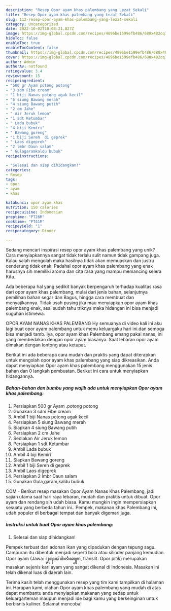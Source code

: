 ```yaml
---
description: "Resep Opor ayam khas palembang yang Lezat Sekali"
title: "Resep Opor ayam khas palembang yang Lezat Sekali"
slug: 112-resep-opor-ayam-khas-palembang-yang-lezat-sekali
category: Uncategorized
date: 2022-10-02T10:08:21.827Z
image: https://img-global.cpcdn.com/recipes/4896be1599efb486/680x482cq70/opor-ayam-khas-palembang-foto-resep-utama.jpg
hideToc: false
enableToc: true
enableTocContent: false
thumbnail: https://img-global.cpcdn.com/recipes/4896be1599efb486/680x482cq70/opor-ayam-khas-palembang-foto-resep-utama.jpg
cover: https://img-global.cpcdn.com/recipes/4896be1599efb486/680x482cq70/opor-ayam-khas-palembang-foto-resep-utama.jpg
author: Admin
authorAv: notfound
ratingvalue: 3.4
reviewcount: 15
recipeingredient:
- "500 gr Ayam potong potong"
- "3 sdm Fibe cream"
- "1 biji Nanas potong agak kecil"
- "5 siung Bawang merah"
- "4 siung Bawang putih"
- "2 cm Jahe"
- " Air Jeruk lemon"
- "1 sdt Ketumbar"
- " Lada bubuk"
- "4 biji Kemiri"
- " Bawang goreng"
- "1 biji Sereh  di geprek"
- " Laos digeprek"
- "2 lmbr Daun salam"
- " Gulagaramkaldu bubuk"
recipeinstructions:

- "Selesai dan siap dihidangkan!"
categories:
- Resep
tags:
- opor
- ayam
- khas

katakunci: opor ayam khas 
nutrition: 150 calories
recipecuisine: Indonesian
preptime: "PT26M"
cooktime: "PT41M"
recipeyield: "1"
recipecategory: Dinner

---
```





Sedang mencari inspirasi resep opor ayam khas palembang yang unik? Cara menyiapkannya sangat tidak terlalu sulit namun tidak gampang juga. Kalau salah mengolah maka hasilnya tidak akan memuaskan dan justru cenderung tidak enak. Padahal opor ayam khas palembang yang enak harusnya sih memiliki aroma dan cita rasa yang mampu memancing selera Kita.





Ada beberapa hal yang sedikit banyak berpengaruh terhadap kualitas rasa dari opor ayam khas palembang, mulai dari jenis bahan, selanjutnya pemilihan bahan segar dan Bagus, hingga cara membuat dan menyajikannya. Tidak usah pusing jika mau menyiapkan opor ayam khas palembang enak,      asal sudah tahu triknya maka hidangan ini bisa menjadi suguhan istimewa.














OPOR AYAM NANAS KHAS PALEMBANG Hy semuanya di video kali ini aku lagi buat opor ayam palembang untuk menu keluargaku hari ini.dan semoga bisa menjadi tamb. Iya, opor ayam khas Palembang emang pakai nanas, ini yang membedakan dengan opor ayam biasanya. Saat lebaran opor ayam dimakan dengan lontong atau ketupat.






Berikut ini ada beberapa cara mudah dan praktis yang dapat diterapkan untuk mengolah opor ayam khas palembang yang siap dikreasikan. Anda dapat menyiapkan Opor ayam khas palembang menggunakan 15 jenis bahan dan 0 langkah pembuatan. Berikut ini cara untuk menyiapkan hidangannya.

<!--inarticleads1-->

##### Bahan-bahan dan bumbu yang wajib ada untuk menyiapkan Opor ayam khas palembang:

1. Persiapkan 500 gr Ayam .potong potong
1. Gunakan 3 sdm Fibe cream
1. Ambil 1 biji Nanas potong agak kecil
1. Persiapkan 5 siung Bawang merah
1. Siapkan 4 siung Bawang putih
1. Persiapkan 2 cm Jahe
1. Sediakan  Air Jeruk lemon
1. Persiapkan 1 sdt Ketumbar
1. Ambil  Lada bubuk
1. Ambil 4 biji Kemiri
1. Siapkan  Bawang goreng
1. Ambil 1 biji Sereh  di geprek
1. Ambil  Laos digeprek
1. Persiapkan 2 lmbr Daun salam
1. Gunakan  Gula,garam,kaldu bubuk


COM - Berikut resep masakan Opor Ayam Nanas Khas Palembang, jadi sajian utama saat hari raya lebaran, mudah dan praktis untuk dibuat. Opor ayam dan rendang sih udah biasa. Kamu mungkin ingin mempersiapkan sesuatu yang berbeda tahun ini.. Pempek, makanan khas Palembang ini, udah populer di berbagai tempat dan banyak digemari juga. 

<!--inarticleads2-->

##### Instruksi untuk buat Opor ayam khas palembang:


1. Selesai dan siap dihidangkan!

Pempek terbuat dari adonan ikan yang dipadukan dengan tepung sagu. Campuran itu dibentuk menjadi seperti bola atau silinder panjang kemudian. Opor ayam (Jawa: ꦎꦥꦺꦴꦂ ꦥꦶꦠꦶꦏ꧀m, translit. Opor pitik) merupakan masakan sejenis kari ayam yang sangat dikenal di Indonesia. Masakan ini telah dikenal luas di daerah lain. 

Terima kasih telah menggunakan resep yang tim kami tampilkan di halaman ini. Harapan kami, olahan Opor ayam khas palembang yang mudah di atas dapat membantu anda menyiapkan makanan yang sedap untuk keluarga/teman maupun menjadi ide bagi kamu yang berkeinginan untuk berbisnis kuliner. Selamat mencoba!
